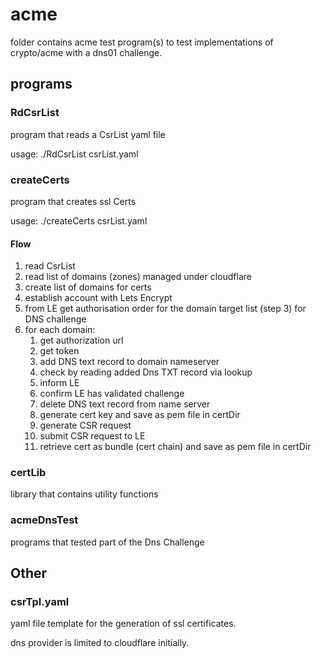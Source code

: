 # acme
folder contains acme test program(s) to test implementations of crypto/acme with a dns01 challenge.

## programs

### RdCsrList
program that reads a CsrList yaml file

usage: ./RdCsrList csrList.yaml

### createCerts
program that creates ssl Certs

usage: ./createCerts csrList.yaml

#### Flow

1. read CsrList
2. read list of domains (zones) managed under cloudflare
3. create list of domains for certs
4. establish account with Lets Encrypt
5. from LE get authorisation order for the domain target list (step 3) for DNS challenge
6. for each domain:
   1. get authorization url
   2. get token
   3. add DNS text record to domain nameserver
   4. check by reading added Dns TXT record via lookup
   5. inform LE 
   6. confirm LE has validated challenge
   7. delete DNS text record from name server
   8. generate cert key and save as pem file in certDir
   9. generate CSR request
   10. submit CSR request to LE
   11. retrieve cert as bundle (cert chain) and save as pem file in certDir


### certLib
library that contains utility functions


### acmeDnsTest
programs that tested part of the Dns Challenge

## Other

### csrTpl.yaml
yaml file template for the generation of ssl certificates.


dns provider is limited to cloudflare initially.

